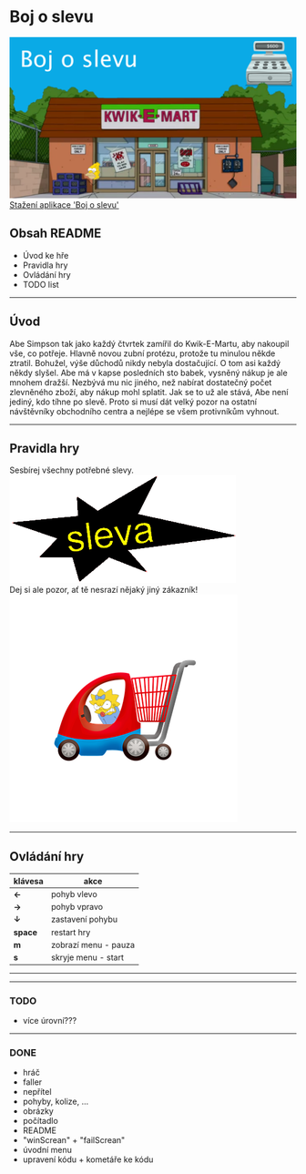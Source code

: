 ﻿# Boj o slevu <br>
![Screenshot](/Screenshot_1.png)
[Stažení aplikace 'Boj o slevu'](https://drive.google.com/drive/folders/1PU_cQoM2ExOVqo9ffAQ9_ZQZA7TBi0Ej?usp=sharing) <br>
## Obsah README <br>
* Úvod ke hře
* Pravidla hry
* Ovládání hry
* TODO list

---

## Úvod <br>
Abe Simpson tak jako každý čtvrtek zamířil do Kwik-E-Martu, aby nakoupil vše, co potřeje. Hlavně novou zubní protézu, protože tu minulou někde ztratil.
Bohužel, výše důchodů nikdy nebyla dostačující. O tom asi každý někdy slyšel.
Abe má v kapse posledních sto babek, vysněný nákup je ale mnohem dražší. Nezbývá mu nic jiného, než nabírat dostatečný počet zlevněného zboží, aby nákup mohl splatit.
Jak se to už ale stává, Abe není jediný, kdo tíhne po slevě. Proto si musí dát velký pozor na ostatní návštěvníky obchodního centra a nejlépe se všem protivníkům vyhnout. <br>

---

## Pravidla hry <br>

Sesbírej všechny potřebné slevy. ![Sleva](/SLEVA.png) <br>
Dej si ale pozor, ať tě nesrazí nějaký jiný zákazník! <br>
![Meggie](/EnemyL.png) <br>

---

## Ovládání hry <br>
|klávesa   |akce                |
|----------|--------------------|
|**←**     |pohyb vlevo         |
|**→**     |pohyb vpravo        |
|**↓**     |zastavení pohybu    |
|**space** |restart hry         |
|**m**     |zobrazí menu - pauza|
|**s**     |skryje menu - start |
---
---

### TODO <br>
* více úrovní??? <br>

---

### DONE <br>
* hráč <br>
* faller <br>
* nepřítel <br>
* pohyby, kolize, ... <br>
* obrázky <br>
* počítadlo <br>
* README <br>
* "winScrean" + "failScrean" <br>
* úvodní menu <br>
* upravení kódu + kometáře ke kódu <br>